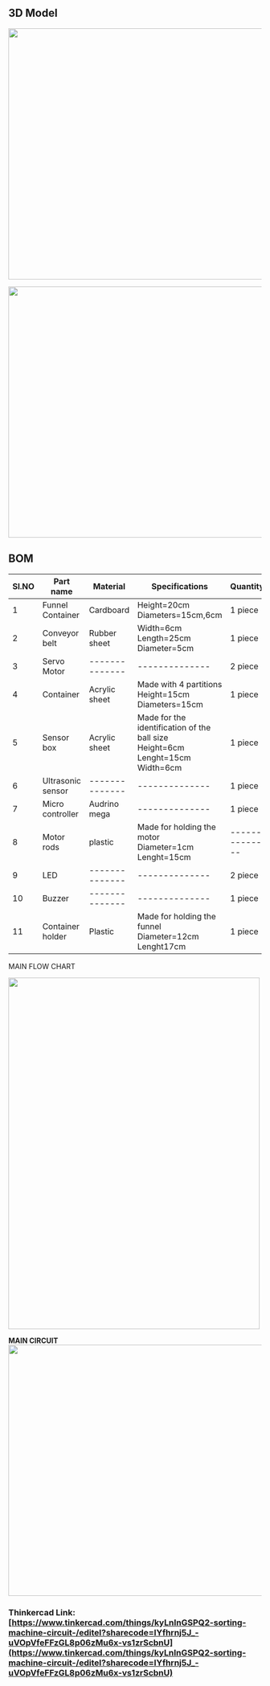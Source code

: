 ## 3D Model
                                     




<img src="https://i.ibb.co/JQD3CsJ/Assembly.png" width="1000" height="500"><br />

<img src="https://i.ibb.co/Cnq7zJ0/Assembly-2.png" width="1000" height="500"><br />

## BOM
|Sl.NO|Part name|Material|Specifications|Quantity|Weight|
|------|--------|-------------|---------|-------------|----------------|
|1|Funnel Container|Cardboard|Height=20cm<br />Diameters=15cm,6cm|1 piece| 360gm |
|2|Conveyor belt|Rubber sheet|Width=6cm<br />Length=25cm<br />Diameter=5cm<br />|1 piece| 2.2kg |
|3|Servo Motor|--------------  |--------------  |2 piece|140 gm |
|4|Container|Acrylic sheet|Made with 4 partitions<br />Height=15cm<br />Diameters=15cm|1 piece|  800 gm |
|5|Sensor box|Acrylic sheet|Made for the identification of the ball size<br />Height=6cm<br />Lenght=15cm<br />Width=6cm|1 piece |128 gm     |
|6|Ultrasonic sensor|--------------  |--------------  |1 piece |     36gm          |
|7|Micro controller|Audrino mega|--------------   |    1 piece   |   100 gm           |
|8|Motor rods|plastic|Made for holding the motor<br/>Diameter=1cm<br />Lenght=15cm<br/>|--------------|     30gm         |
|9|LED|--------------   |--------------  |2 piece  |   1gm          |       
|10|Buzzer|--------------  |--------------  |1 piece|       1.6gm      | 
|11|Container holder|Plastic|Made for holding the funnel<br />Diameter=12cm<br />Lenght17cm<br /> |1 piece| 30 gm  |    

MAIN FLOW CHART

<img src="hhttps://i.ibb.co/mFGMNGn/Untitled-Diagram-1.jpg" width="500" height="700"><br /> 


**MAIN CIRCUIT**<br />
<img src="https://i.ibb.co/tpvVXf4/main-circuit.png" width="600" height="500"><br />

### Thinkercad Link:[https://www.tinkercad.com/things/kyLnInGSPQ2-sorting-machine-circuit-/editel?sharecode=IYfhrnj5J_-uVOpVfeFFzGL8p06zMu6x-vs1zrScbnU](https://www.tinkercad.com/things/kyLnInGSPQ2-sorting-machine-circuit-/editel?sharecode=IYfhrnj5J_-uVOpVfeFFzGL8p06zMu6x-vs1zrScbnU)
